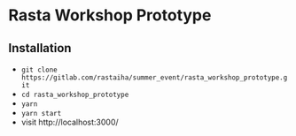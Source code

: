 # Rasta Workshop Prototype

## Installation

* `git clone https://gitlab.com/rastaiha/summer_event/rasta_workshop_prototype.git`
* `cd rasta_workshop_prototype`
* `yarn`
* `yarn start`
* visit http://localhost:3000/